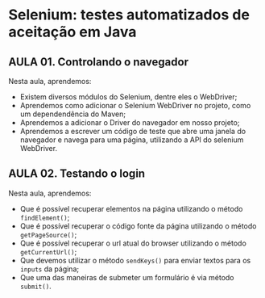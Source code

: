 # Selenium: testes automatizados de aceitação em Java
## AULA 01. Controlando o navegador
Nesta aula, aprendemos:

- Existem diversos módulos do Selenium, dentre eles o WebDriver;
- Aprendemos como adicionar o Selenium WebDriver no projeto, como um dependendência do Maven;
- Aprendemos a adicionar o Driver do navegador em nosso projeto;
- Aprendemos a escrever um código de teste que abre uma janela do navegador e navega para uma página, utilizando a API do selenium WebDriver.

## AULA 02. Testando o login
Nesta aula, aprendemos:

- Que é possível recuperar elementos na página utilizando o método `findElement()`;
- Que é possível recuperar o código fonte da página utilizando o método `getPageSource()`;
- Que é possível recuperar o url atual do browser utilizando o método `getCurrentUrl()`;
- Que devemos utilizar o método `sendKeys()` para enviar textos para os `inputs` da página;
- Que uma das maneiras de submeter um formulário é via método `submit()`.
